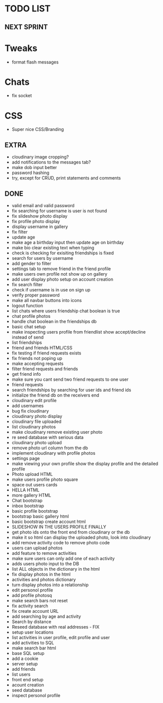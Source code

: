 # TODO LIST


## NEXT SPRINT

# Tweaks
- format flash messages

# Chats
- fix socket

# CSS
- Super nice CSS/Branding

## EXTRA
- cloudinary image cropping?
- add notifications to the messages tab?
- make dob input better
- password hashing
- try, except for CRUD, print statements and comments

## DONE
- valid email and valid password
- fix searching for username is user is not found
- fix slideshow photo display
- fix profile photo display
- display username in gallery
- fix filter
- update age 
- make age a birthday input then update age on birthday
- make bio clear existing text when typing
- check is checking for exisiting friendships is fixed
- search for users by username
- add gender to filter
- settings tab to remove friend in the friend profile
- make users own profile not show up on gallery
- add user display photo setup on account creation
- fix search filter
- check if username is in use on sign up
- verify proper password
- make all navbar buttons into icons
- logout function
- list chats where users friendship chat boolean is true
- chat profile photos
- handle chat boolean in the friendships db
- basic chat setup
- make inspecting users profile from friendlist show accept/decline instead of send 
- list friendships
- friend and friends HTML/CSS
- fix testing if friend requests exists
- fix friends not poping up
- make accepting requests
- filter friend requests and friends
- get friend info
- make sure you cant send two friend requests to one user
- friend requests 
- search friendships by searching for user ids and friend ids
- initialize the friend db on the receivers end
- cloudinary edit profile
- add usernames
- bug fix cloudinary 
- cloudinary photo display
- cloudinary file uploaded
- list cloudinary photos
- make cloudinary remove existing user photo
- re seed database with serious data
- cloudinary photo upload
- remove photo url column from the db
- implement cloudinary with profile photos
- settings page
- make viewing your own profile show the display profile and the detailed profile
- Photo upload HTML
- make users profile photo square
- space out users cards
- HELLA HTML
- more gallery HTML
- Chat bootstrap 
- inbox bootstrap
- basic profile bootstrap
- bootstrap basic gallery html
- basic bootstrap create account html
- SLIDESHOW IN THE USERS PROFILE FINALLY
- get photo ids onto the front end from cloudinary or the db
- make it so html can display the uploaded photo, look into cloudinary
- add remove activity code to remove photo code
- users can upload photos
- add feature to remove activities
- make sure users can only add one of each activity
- adds users photo input to the DB
- list ALL objects in the dictionary in the html
- fix display photos in the html
- activities and photos dictionary
- turn display photos into a relationship
- edit personol profile
- add profile photosq
- make search bars not reset
- fix activity search
- fix create account URL
- add searching by age and activity
- Search by distance
- Reseed database with real addresses - FIX
- setup user locations
- list activities in user profile, edit profile and user
- add activities to SQL
- make search bar html
- base SQL setup
- add a cookie
- server setup
- add friends
- list users
- front end setup
- acount creation
- seed database
- inspect personol profile